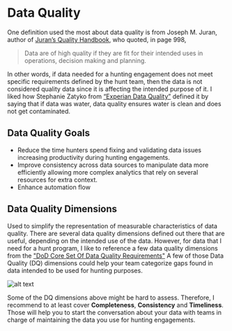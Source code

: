 # Data Quality

One definition used the most about data quality is from Joseph M. Juran, author of [Juran’s Quality Handbook](https://www.amazon.com/Jurans-Quality-Handbook-Joseph-Juran/dp/007034003X/ref=pd_lpo_sbs_14_img_2?_encoding=UTF8&psc=1&refRID=GD9GCVSAQAHY7AC6XGC8), who quoted, in page 998,
> Data are of high quality if they are fit for their intended uses in operations, decision making and planning.

In other words, if data needed for a hunting engagement does not meet specific requirements defined by the hunt team, then the data is not considered quality data since it is affecting the intended purpose of it. I liked how Stephanie Zatyko from [“Experian Data Quality”](https://www.edq.com/blog/data-quality-vs-data-governance/) defined it by saying that if data was water, data quality ensures water is clean and does not get contaminated.

## Data Quality Goals

* Reduce the time hunters spend fixing and validating data issues increasing productivity during hunting engagements.
* Improve consistency across data sources to manipulate data more efficiently allowing more complex analytics that rely on several resources for extra context.
* Enhance automation flow

## Data Quality Dimensions

Used to simplify the representation of measurable characteristics of data quality. There are several data quality dimensions defined out there that are useful, depending on the intended use of the data. However, for data that I need for a hunt program, I like to reference a few data quality dimensions from the ["DoD Core Set Of Data Quality Requirements"](https://medium.com/r/?url=http%3A%2F%2Fmitiq.mit.edu%2FICIQ%2FDocuments%2FIQ%2520Conference%25201996%2FPapers%2FDODGuidelinesonDataQualityManagement.pdf) A few of those Data Quality (DQ) dimensions could help your team categorize gaps found in data intended to be used for hunting purposes.

![alt text](../../resources/pre_hunt/DATA_QUALITY_DIMENSIONS.png "Data Quality Dimensions")

Some of the DQ dimensions above might be hard to assess. Therefore, I recommend to at least cover **Completeness**, **Consistency** and **Timeliness**. Those will help you to start the conversation about your data with teams in charge of maintaining the data you use for hunting engagements.